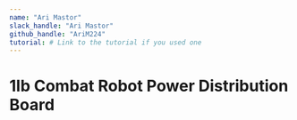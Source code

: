 ```yaml
---
name: "Ari Mastor"
slack_handle: "Ari Mastor"
github_handle: "AriM224"
tutorial: # Link to the tutorial if you used one
---
```


# 1lb Combat Robot Power Distribution Board

<!-- I'm making a simple (and tiny) power distribution board for my antweight combat robot. It will connect the battery
to the weapon motor ESC and drive motor ESCs. This will make wiring easier and less likely to break apart -->

<!-- Total cost is $22.13  -->

<!-- I already designed a much more complicated PCB for my geocache project that was also funded by Onboard.
This made designing ad PD board very easy -->
